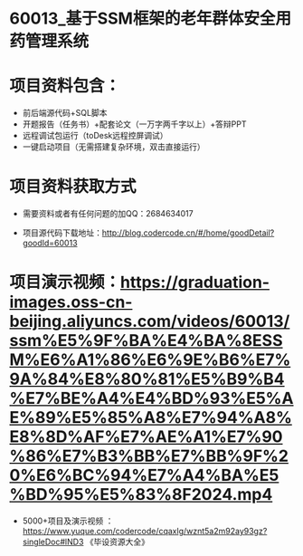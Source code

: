 #   60013_基于SSM框架的老年群体安全用药管理系统

#   项目资料包含：
*    前后端源代码+SQL脚本
*    开题报告（任务书）+配套论文（一万字两千字以上）+答辩PPT
*   远程调试包运行（toDesk远程控屏调试）
*   一键启动项目（无需搭建复杂环境，双击直接运行）


#   项目资料获取方式
*   需要资料或者有任何问题的加QQ：2684634017

*   项目源代码下载地址：http://blog.codercode.cn/#/home/goodDetail?goodId=60013

#  项目演示视频：https://graduation-images.oss-cn-beijing.aliyuncs.com/videos/60013/ssm%E5%9F%BA%E4%BA%8ESSM%E6%A1%86%E6%9E%B6%E7%9A%84%E8%80%81%E5%B9%B4%E7%BE%A4%E4%BD%93%E5%AE%89%E5%85%A8%E7%94%A8%E8%8D%AF%E7%AE%A1%E7%90%86%E7%B3%BB%E7%BB%9F%20%E6%BC%94%E7%A4%BA%E5%BD%95%E5%83%8F2024.mp4

*  5000+项目及演示视频 ：https://www.yuque.com/codercode/cqaxlg/wznt5a2m92ay93gz?singleDoc#lND3 《毕设资源大全》
